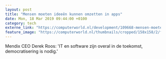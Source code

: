 ```yaml
---
layout: post
title: "Mensen moeten ideeën kunnen omzetten in apps"
date: Mon, 18 Mar 2019 09:44:00 +0100
category: tech
externe_link: "https://computerworld.nl/development/109668-mensen-moeten-ideeen-kunnen-omzetten-in-apps"
feature_image: "https://computerworld.nl/thumbnails/cropped/158x158/2/f/2ff1dd015ddfed54eaadd5686e3cf210.jpg"
---
```


Mendix CEO Derek Roos: 'IT en software zijn overal in de toekomst, democratisering is nodig.'
